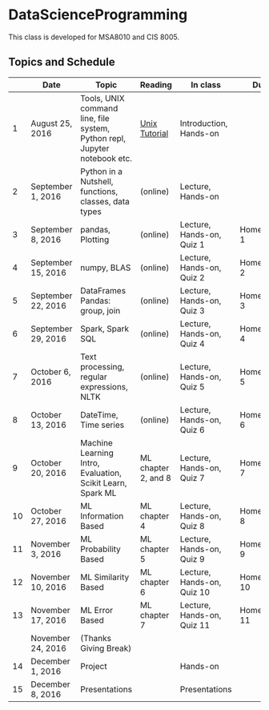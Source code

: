 # DataScienceProgramming

This class is developed for MSA8010 and CIS 8005.

## Topics and Schedule

|		|	Date	|	Topic	|	Reading	|	In class	|	Due	|
|---|-------|-------|---------|-----------|-----|
|	1	|	August 25, 2016	|	Tools, UNIX command line, file system, Python repl, Jupyter notebook etc.	|	[Unix Tutorial](http://www.tutorialspoint.com/unix/unix_tutorial.pdf)	|	Introduction, Hands-on	|		|
|	2	|	September 1, 2016	|	Python in a Nutshell, functions, classes, data types	|	(online)	|	Lecture, Hands-on	|		|
|	3	|	September 8, 2016	|	pandas, Plotting	|	(online)	|	Lecture, Hands-on, Quiz 1	|	Homework 1	|
|	4	|	September 15, 2016	|	numpy, BLAS	|	(online)	|	Lecture, Hands-on, Quiz 2	|	Homework 2	|
|	5	|	September 22, 2016	|	DataFrames Pandas: group, join	|	(online)	|	Lecture, Hands-on, Quiz 3	|	Homework 3	|
|	6	|	September 29, 2016	|	Spark, Spark SQL	|	(online)	|	Lecture, Hands-on, Quiz 4	|	Homework 4	|
|	7	|	October 6, 2016	|	Text processing,  regular expressions, NLTK	|	(online)	|	Lecture, Hands-on, Quiz 5	|	Homework 5	|
|	8	|	October 13, 2016	|	DateTime, Time series	|	(online)	|	Lecture, Hands-on, Quiz 6	|	Homework 6	|
|	9	|	October 20, 2016	|	Machine Learning Intro, Evaluation, Scikit Learn, Spark ML	|	ML chapter 2, and 8	|	Lecture, Hands-on, Quiz 7	|	Homework 7	|
|	10	|	October 27, 2016	|	ML Information Based	|	ML chapter 4	|	Lecture, Hands-on, Quiz 8	|	Homework 8	|
|	11	|	November 3, 2016	|	ML Probability Based	|	ML chapter 5	|	Lecture, Hands-on, Quiz 9	|	Homework 9	|
|	12	|	November 10, 2016	|	ML Similarity Based	|	ML chapter 6	|	Lecture, Hands-on, Quiz 10	|	Homework 10	|
|	13	|	November 17, 2016	|	ML Error Based	|	ML chapter 7	|	Lecture, Hands-on, Quiz 11	|	Homework 11	|
|		|	November 24, 2016	|	(Thanks Giving Break)	|		|		|		|
|	14	|	December 1, 2016	|	Project	|		|	Hands-on	|		|
|	15	|	December 8, 2016	|	Presentations	|		|	Presentations	|		|
